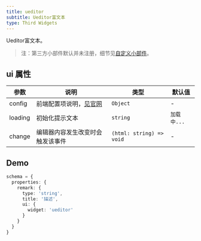 ```yaml
---
title: ueditor
subtitle: Ueditor富文本
type: Third Widgets
---
```


Ueditor富文本。

> 注：第三方小部件默认并未注册，细节见[自定义小部件](https://ng-alain.com/form/customize)。

## ui 属性

参数 | 说明 | 类型 | 默认值
----|------|-----|------
config | 前端配置项说明，[见官网](http://fex.baidu.com/ueditor/#start-config) | `Object` | -
loading | 初始化提示文本 | `string` | `加载中...`
change | 编辑器内容发生改变时会触发该事件 | `(html: string) => void` | -

## Demo

```ts
schema = {
  properties: {
    remark: {
      type: 'string',
      title: '描述',
      ui: {
        widget: 'ueditor'
      }
    }
  }
}
```
